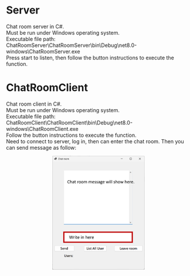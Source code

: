 # Server
Chat room server in C#.   
Must be run under Windows operating system.  
Executable file path:  
ChatRoomServer\ChatRoomServer\bin\Debug\net8.0-windows\ChatRoomServer.exe  
Press start to listen, then follow the button instructions to execute the function.  

# ChatRoomClient
Chat room client in C#.   
Must be run under Windows operating system.  
Executable file path:  
ChatRoomClient\ChatRoomClient\bin\Debug\net8.0-windows\ChatRoomClient.exe  
Follow the button instructions to execute the function.  
Need to connect to server, log in, then can enter the chat room.
Then you can send message as follow:
<div align=center>
<img src="Client/image/chatroom.png" width="50%" height="50%">
</div>

